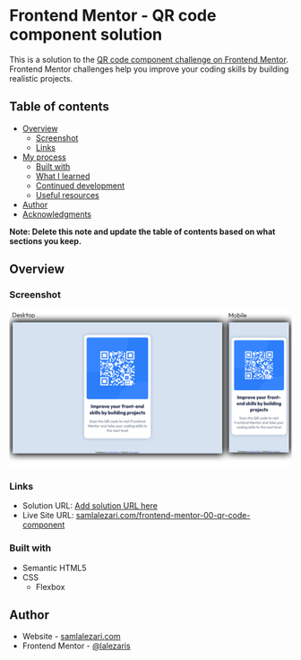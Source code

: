 # Frontend Mentor - QR code component solution

This is a solution to the [QR code component challenge on Frontend Mentor](https://www.frontendmentor.io/challenges/qr-code-component-iux_sIO_H). Frontend Mentor challenges help you improve your coding skills by building realistic projects. 

## Table of contents

- [Overview](#overview)
  - [Screenshot](#screenshot)
  - [Links](#links)
- [My process](#my-process)
  - [Built with](#built-with)
  - [What I learned](#what-i-learned)
  - [Continued development](#continued-development)
  - [Useful resources](#useful-resources)
- [Author](#author)
- [Acknowledgments](#acknowledgments)

**Note: Delete this note and update the table of contents based on what sections you keep.**

## Overview

### Screenshot
![Screenshot](./images/screenshot.png)

### Links

- Solution URL: [Add solution URL here](https://github.com/lalezaris/frontend-mentor-00-qr-code-component)
- Live Site URL: [samlalezari.com/frontend-mentor-00-qr-code-component](https://samlalezari.com/frontend-mentor-00-qr-code-component/)

### Built with

- Semantic HTML5
- CSS
  - Flexbox

## Author

- Website - [samlalezari.com](https://samlalezari.com)
- Frontend Mentor - [@lalezaris](https://www.frontendmentor.io/profile/lalezaris)